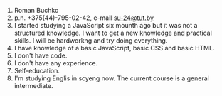 1. Roman Buchko
2. p.n. +375(44)-795-02-42, e-mail su-24@tut.by
3. I started studying a JavaScript six mounth ago but it was not a structured knowledge. 
I want to get a new knowledge and practical skills. I will be hardworkng and try doing everything.
4. I have knowledge of a basic JavaScript, basic CSS and basic HTML.
5. I don't have code.
6. I don't have any experience.
7. Self-education.
8. I'm studying Englis in scyeng now. The current course is a general intermediate.